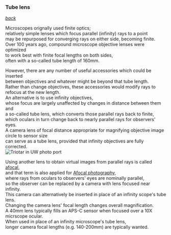 ---
---
### Tube lens  
  *[back](index.html)*

Microscopes orignally used finite optics;  
relatively simple lenses which focus parallel (infinity) rays to a point  
may be repurposed for converging rays on either side, becoming finite.  
Over 100 years ago, compound microscope objective lenses were optimized  
to work best with finite focal lengths on both sides,  
often with a so-called tube length of 160mm.  

However, there are any number of useful accessories which could be inserted  
between objectives and whatever might be beyond that tube length.  
Rather than change objectives, these accessories would modify rays to refocus at the new length.  
An alternative is to use infinity objectives,  
whose focus are largely unaffected by changes in distance between them and  
a so-called tube lens, which converts those parallel rays back to finite,  
which oculars in turn change back to nearly parallel rays for observers' eyes.  
A camera lens of focal distance appropriate for magnifying objective image circle to sensor size  
can serve as a tube lens, provided that infinity objectives are fully corrected.  
![Triotar in UW photo port](/static/Canon/Triotar_UW.jpg)  

Using another lens to obtain virtual images from parallel rays
is called [afocal](https://en.wikipedia.org/wiki/Afocal_system),  
and that term is also applied for [Afocal photography](https://en.wikipedia.org/wiki/Afocal_photography),  
where rays from oculars to observers' eyes are nominally parallel,  
so the observer can be replaced by a camera with lens focused near infinity.  
This camera can alternatively be inserted in place of an infinity scope's tube lens.  
Changing the camera lens' focal length changes overall magnification.  
A 40mm lens typically fills an APS-C sensor when focused over a 10X micrscope ocular.  
When used in place of an infinity microscope's tube lens,  
longer camera focal lengths (e.g. 140-200mm) are typically wanted.  
